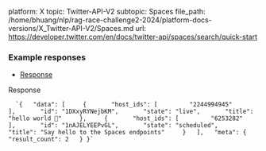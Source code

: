 platform: X
topic: Twitter-API-V2
subtopic: Spaces
file_path: /home/bhuang/nlp/rag-race-challenge2-2024/platform-docs-versions/X_Twitter-API-V2/Spaces.md
url: https://developer.twitter.com/en/docs/twitter-api/spaces/search/quick-start

### Example responses

* [Response](#tab0)

Response

      `{   "data": [     {       "host_ids": [         "2244994945"       ],       "id": "1DXxyRYNejbKM",       "state": "live",       "title": "hello world 👋"     },     {       "host_ids": [         "6253282"       ],       "id": "1nAJELYEEPvGL",       "state": "scheduled",       "title": "Say hello to the Spaces endpoints"     }   ],   "meta": {     "result_count": 2   } }`